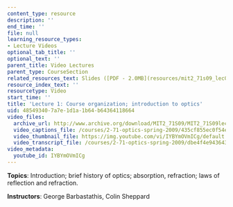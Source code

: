 ```yaml
---
content_type: resource
description: ''
end_time: ''
file: null
learning_resource_types:
- Lecture Videos
optional_tab_title: ''
optional_text: ''
parent_title: Video Lectures
parent_type: CourseSection
related_resources_text: Slides ([PDF - 2.0MB](resources/mit2_71s09_lec01))
resource_index_text: ''
resourcetype: Video
start_time: ''
title: 'Lecture 1: Course organization; introduction to optics'
uid: 48549340-7a7e-1d1a-1b64-b64364118664
video_files:
  archive_url: http://www.archive.org/download/MIT2_71S09/MIT2_71S09lec01_300k.mp4
  video_captions_file: /courses/2-71-optics-spring-2009/435cf855ec0f54e0a614c567c5eecb45_IYBYmOVmICg.vtt
  video_thumbnail_file: https://img.youtube.com/vi/IYBYmOVmICg/default.jpg
  video_transcript_file: /courses/2-71-optics-spring-2009/dbe4f4e9436432f348835c7af91a2a2e_IYBYmOVmICg.pdf
video_metadata:
  youtube_id: IYBYmOVmICg
---
```


**Topics**: Introduction; brief history of optics; absorption, refraction; laws of reflection and refraction.

**Instructors**: George Barbastathis, Colin Sheppard